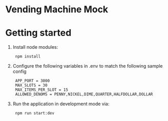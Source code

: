 # Vending Machine Mock

# Getting started

1. Install node modules:

        npm install  

2. Configure the following variables in .env to match the following sample config

        APP_PORT = 3000
        MAX_SLOTS = 30
        MAX_ITEMS_PER_SLOT = 15
        ALLOWED_DENOMS = PENNY,NICKEL,DIME,QUARTER,HALFDOLLAR,DOLLAR

3. Run the application in development mode via:

        npm run start:dev
